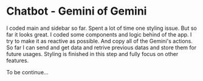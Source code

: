 # Chatbot - Gemini of Gemini
I coded main and sidebar so far. Spent a lot of time one styling issue. But so far it looks great.
I coded some components and logic behind of the app. I try to make it as reactive as possible. And copy all of the Gemini's actions. So far I can send and get data and retrive previous datas and store them for future usages.  Styling is finished in this step and fully focus on other features.

To be continue...
